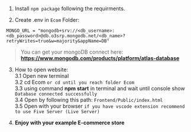 1. Install `npm package` following the requirments.

2. Create .env in `Ecom` Folder:
  ```
  MONGO_URL = "mongodb+srv://<db_username>:<db_password>@db.o3srp.mongodb.net/<db_name>?retryWrites=true&w=majority&appName=DB"
  ```
> You can get your mongoDB connect here: **https://www.mongodb.com/products/platform/atlas-database**

3. How to open website:<br>
   3.1 Open new terminal<br>
   3.2 cd Ecom `or cd until you reach folder Ecom`<br>
   3.3 using command **npm start** in terminal and wait until console show `Database connected successfully`<br>
   3.4 Open by following this path: `Frontend/Public/index.html`<br>
   3.5 Open with your browser `if you have vscode extension recommend to use Five Server (Live Server)`

4. **Enjoy with your example E-commerce store**
